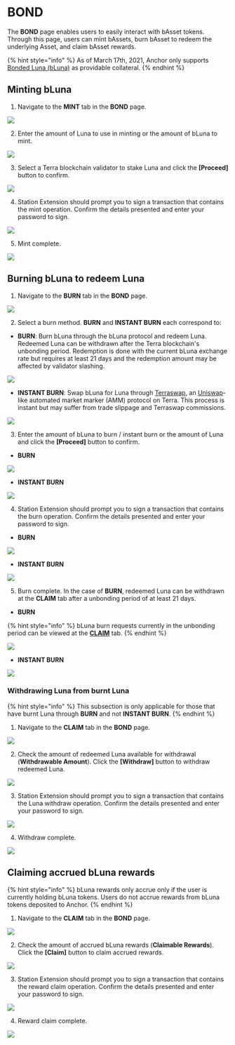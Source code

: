 # BOND

The **BOND** page enables users to easily interact with bAsset tokens. Through this page, users can mint bAssets, burn bAsset to redeem the underlying Asset, and claim bAsset rewards.

{% hint style="info" %}
As of March 17th, 2021, Anchor only supports [Bonded Luna \(bLuna\)](../protocol/bonded-assets-bassets/bonded-luna-bluna.md) as providable collateral.
{% endhint %}

## Minting bLuna

1. Navigate to the **MINT** tab in the **BOND** page. 

![](../.gitbook/assets/bond-mint-1.png)

2. Enter the amount of Luna to use in minting or the amount of bLuna to mint.

![](../.gitbook/assets/bond-mint-2.png)

3. Select a Terra blockchain validator to stake Luna and click the **\[Proceed\]** button to confirm.

![](../.gitbook/assets/bond-mint-3.png)

4. Station Extension should prompt you to sign a transaction that contains the mint operation. Confirm the details presented and enter your password to sign.

![](../.gitbook/assets/bond-mint-4.png)

5. Mint complete.

![](../.gitbook/assets/bond-mint-5.png)

## Burning bLuna to redeem Luna

1. Navigate to the **BURN** tab in the **BOND** page. 

![](../.gitbook/assets/bond-burn-1.png)

2. Select a burn method. **BURN** and **INSTANT BURN** each correspond to:

* **BURN**: Burn bLuna through the bLuna protocol and redeem Luna. Redeemed Luna can be withdrawn after the Terra blockchain's unbonding period. Redemption is done with the current bLuna exchange rate but requires at least 21 days and the redemption amount may be affected by validator slashing.

![](../.gitbook/assets/bond-burn-burn.png)

* **INSTANT BURN**: Swap bLuna for Luna through [Terraswap](https://terraswap.io/), an [Uniswap](https://uniswap.org)-like automated market marker \(AMM\) protocol on Terra. This process is instant but may suffer from trade slippage and Terraswap commissions.

![](../.gitbook/assets/burn-burn-instant.png)

3. Enter the amount of bLuna to burn / instant burn or the amount of Luna and click the **\[Proceed\]** button to confirm.

* **BURN**

![](../.gitbook/assets/bond-burn-burn-3.png)

* **INSTANT BURN**

![](../.gitbook/assets/bond-burn-instant-3.png)

4. Station Extension should prompt you to sign a transaction that contains the burn operation. Confirm the details presented and enter your password to sign.

* **BURN**

![](../.gitbook/assets/bond-burn-burn-4.png)

* **INSTANT BURN**

![](../.gitbook/assets/bond-burn-instant-4.png)

5. Burn complete. In the case of **BURN**, redeemed Luna can be withdrawn at the **CLAIM** tab after a unbonding period of at least 21 days.

* **BURN**

{% hint style="info" %}
bLuna burn requests currently in the unbonding period can be viewed at the [**CLAIM**](bond.md#withdrawing-luna-from-burnt-luna) tab.
{% endhint %}

![](../.gitbook/assets/bond-burn-burn-5.png)

* **INSTANT BURN**

![](../.gitbook/assets/bond-burn-instant-5.png)

### Withdrawing Luna from burnt Luna

{% hint style="info" %}
This subsection is only applicable for those that have burnt Luna through **BURN** and not **INSTANT BURN**.
{% endhint %}

1. Navigate to the **CLAIM** tab in the **BOND** page.

![](../.gitbook/assets/bond-burn-burn-withdraw-1.png)

2. Check the amount of redeemed Luna available for withdrawal \(**Withdrawable Amount**\). Click the **\[Withdraw\]** button to withdraw redeemed Luna.

![](../.gitbook/assets/bond-burn-burn-withdraw-2.png)

3. Station Extension should prompt you to sign a transaction that contains the Luna withdraw operation. Confirm the details presented and enter your password to sign.

![](../.gitbook/assets/bond-burn-burn-withdraw-3.png)

4. Withdraw complete.

![](../.gitbook/assets/bond-burn-burn-withdraw-4.png)

## Claiming accrued bLuna rewards

{% hint style="info" %}
bLuna rewards only accrue only if the user is currently holding bLuna tokens. Users do not accrue rewards from bLuna tokens deposited to Anchor.
{% endhint %}

1. Navigate to the **CLAIM** tab in the **BOND** page.

![](../.gitbook/assets/bond-claim-1.png)

2. Check the amount of accrued bLuna rewards \(**Claimable Rewards**\). Click the **\[Claim\]** button to claim accrued rewards.

![](../.gitbook/assets/bond-claim-2%20%281%29.png)

3. Station Extension should prompt you to sign a transaction that contains the reward claim operation. Confirm the details presented and enter your password to sign.

![](../.gitbook/assets/bond-claim-3.png)

4. Reward claim complete.

![](../.gitbook/assets/bond-claim-4%20%281%29.png)

